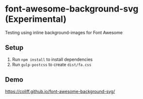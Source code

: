 # font-awesome-background-svg (Experimental)

Testing using inline background-images for Font Awesome

## Setup

1. Run `npm install` to install dependencies
2. Run `gulp-postcss` to create `dist/fa.css`

## Demo

https://coliff.github.io/font-awesome-background-svg/
